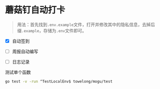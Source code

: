 # 蘑菇钉自动打卡

> 用法：首先找到`.env.example`文件，打开并修改其中的隐私信息，去掉后缀`.example`，存储为`.env`文件即可。


- [X] 自动签到
- [ ] 周报自动编写
- [ ] 日志记录


测试单个函数
```bash
go test -v -run ^TestLocalEnv$ towelong/mogu/test
```
